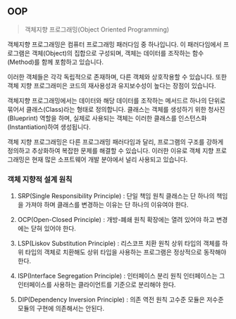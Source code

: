 ## OOP

> 객체지향 프로그래밍(Object Oriented Programming)

객체지향 프로그래밍은 컴퓨터 프로그래밍 패러다임  중 하나입니다. 이 패러다임에서 프로그램은 객체(Object)의 집합으로 구성되며, 객체는 데이터를 조작하는 함수(Method)를 함께 포함하고 있습니다.

이러한 객체들은 각각 독립적으로 존재하며, 다른 객체와 상호작용할 수 있습니다. 또한 객체 지향 프로그래미은 코드의 재사용성과 유지보수성이 높다는 장점이 있습니다.

객체지향 프로그래밍에서는 데이터와 해당 데이터를 조작하는 메서드르 하나의 단위로 묶어서 클래스(Class)라는 형태로 정의합니다. 클래스는 객체를 생성하기 위한 청사진(Blueprint) 역할을 하며, 실제로 사용되는 객체는 이러한 클래스를 인스턴스화(Instantiation)하여 생성됩니다.

객체 지향 프로그래밍은 다른 프로그래밍 패러다임과 달리, 프로그램의 구조를 강하게 정의하고 추상화하여 복잡한 문제를 해결할 수 있습니다. 이러한 이유로 객체 지향 프로그래밍은 현재 많은 소프트웨어 개발 분야에서 널리 사용되고 있습니다.


### 객체 지향적 설계 원칙

1. SRP(Single Responsibility Principle) : 단일 책임 원칙
클래스는 단 하나의 책임을 가져야 하며 클래스를 변경하는 이유는 단 하나의 이유여야 한다.

2. OCP(Open-Closed Principle) : 개방-폐쇄 원칙
확장에는 열려 있어야 하고 변경에는 닫혀 있어야 한다.

3. LSP(Liskov Substitution Principle) : 리스코프 치환 원칙
상위 타입의 객체를 하위 타입의 객체로 치환해도 상위 타입을 사용하는 프로그램은 정상적으로 동작해야 한다.

4. ISP(Interface Segregation Principle) : 인터페이스 분리 원칙
인터페이스는 그 인터페이스를 사용하는 클라이언트를 기준으로 분리해야 한다.

5. DIP(Dependency Inversion Principle) : 의존 역전 원칙
고수준 모듈은 저수준 모듈의 구현에 의존해서는 안된다.